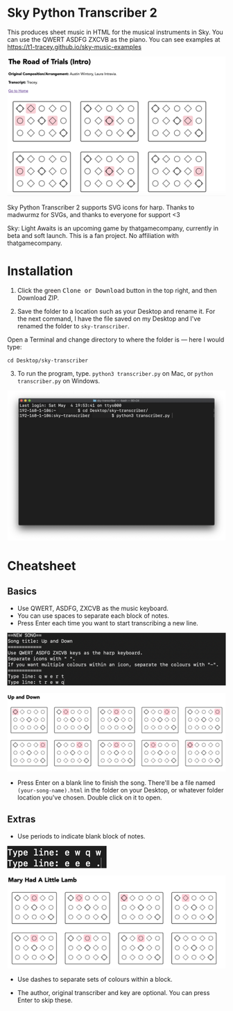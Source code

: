 # Sky Python Transcriber 2
This produces sheet music in HTML for the musical instruments in Sky. You can use the QWERT ASDFG ZXCVB as the piano. You can see examples at https://t1-tracey.github.io/sky-music-examples

![the road of trials in Sky SVG piano icons](https://raw.githubusercontent.com/t1-tracey/sky-python-transcriber-2/master/images/road-of-trials-sneak-peek.png)

Sky Python Transcriber 2 supports SVG icons for harp. Thanks to madwurmz for SVGs, and thanks to everyone for support <3

Sky: Light Awaits is an upcoming game by thatgamecompany, currently in beta and soft launch. This is a fan project. No affiliation with thatgamecompany.

# Installation

1. Click the green <kbd>Clone or Download</kbd> button in the top right, and then Download ZIP.

2. Save the folder to a location such as your Desktop and rename it. For the next command, I have the file saved on my Desktop and I've renamed the folder to `sky-transcriber`.

Open a Terminal and change directory to where the folder is — here I would type:

```
cd Desktop/sky-transcriber
```

3. To run the program, type. `python3 transcriber.py` on Mac, or `python transcriber.py` on Windows.

![terminal-with-instructions.png](https://github.com/t1-tracey/sky-python-transcriber-2/blob/master/images/terminal-desktop-directory.png)

# Cheatsheet

## Basics
- Use QWERT, ASDFG, ZXCVB as the music keyboard.
- You can use spaces to separate each block of notes.
- Press Enter each time you want to start transcribing a new line.

![Up and Down song example in Terminal with Q W E R T keys](https://github.com/t1-tracey/sky-python-transcriber-2/blob/master/images/up-and-down-song-example.png)

![Up and Down song render](https://github.com/t1-tracey/sky-python-transcriber-2/blob/master/images/up-and-down-song-render.png)

- Press Enter on a blank line to finish the song. There'll be a file named `(your-song-name).html` in the folder on your Desktop, or whatever folder location you've chosen. Double click on it to open.

## Extras

- Use periods to indicate blank block of notes.

![Mary Had A Little Lamb in CLI](https://github.com/t1-tracey/sky-python-transcriber-2/blob/master/images/mary-had-a-little-lamb-cli.png)

![Mary Had A Little Lamb render](https://github.com/t1-tracey/sky-python-transcriber-2/blob/master/images/mary-had-a-little-lamb-render.png)

- Use dashes to separate sets of colours within a block.



- The author, original transcriber and key are optional. You can press Enter to skip these.  
